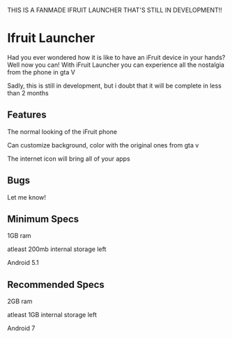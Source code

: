 THIS IS A FANMADE IFRUIT LAUNCHER THAT'S STILL IN DEVELOPMENT!!
# Ifruit Launcher


Had you ever wondered how it is like to have an iFruit device in your hands? Well now you can! With iFruit Launcher you can experience all the nostalgia from the phone in gta V

Sadly, this is still in development, but i doubt that it will be complete in less than 2 months

## Features

The normal looking of the iFruit phone

Can customize background, color with the original ones from gta v

The internet icon will bring all of your apps

## Bugs
Let me know!

## Minimum Specs
1GB ram

atleast 200mb internal storage left

Android 5.1

## Recommended Specs
2GB ram

atleast 1GB internal storage left

Android 7
